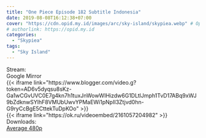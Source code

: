 ```yaml
---
title: "One Piece Episode 182 Subtitle Indonesia"
date: 2019-08-08T16:12:38+07:00
cover: "https://cdn.opid.my.id/images/arc/sky-island/skypiea.webp" # Optional, cover
# authorlink: https://opid.my.id
categories:
  - "Skypiea"
tags:
  - "Sky Island"
---
```

<div class="ui menu violet borderless inverted">
  <div class="header item active">
        Stream:
    </div>
  <a class="active item" data-tab="google">
    <i class="google drive icon"></i> Google
  </a>
  <a class="item nounderline" data-tab="mirror">
    <i class="odnoklassniki icon"></i> Mirror
  </a>
</div>
<div class="ui bottom attached tab segment active" style="border:0 !important;" data-tab="google">
{{< iframe link="https://www.blogger.com/video.g?token=AD6v5dyqsu8sKz-Ga1wCGvUVC0E7g4kn7h1tuxJnWowWIHizdw6G1DLtlJmph1TvD17ABq9xWJ9bZdknwSYlhF8VMUbUwvYPMaEWi1pNpII3Ztjvd0hn-G9ryCcBgE5CttekTuDpKOo" >}}
</div>
<div class="ui bottom attached tab segment" style="border:0 !important;" data-tab="mirror">
{{< iframe link="https://ok.ru/videoembed/2161057204982" >}}
</div>
<div class="ui menu violet borderless inverted">
  <div class="header item active">
        Downloads:
    </div>
  <a class="item nounderline" href="https://ouo.io/ATAxJl9" target="_blank" rel="dofollow"><i class="google drive icon"></i>
    Average 480p</a>
</div>